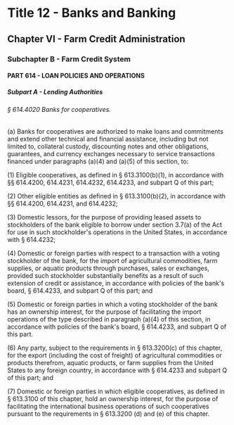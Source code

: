 
# Title 12 - Banks and Banking
## Chapter VI - Farm Credit Administration
### Subchapter B - Farm Credit System
#### PART 614 - LOAN POLICIES AND OPERATIONS
##### Subpart A - Lending Authorities
###### § 614.4020 Banks for cooperatives.

(a) Banks for cooperatives are authorized to make loans and commitments and extend other technical and financial assistance, including but not limited to, collateral custody, discounting notes and other obligations, guarantees, and currency exchanges necessary to service transactions financed under paragraphs (a)(4) and (a)(5) of this section, to:

(1) Eligible cooperatives, as defined in § 613.3100(b)(1), in accordance with §§ 614.4200, 614.4231, 614.4232, 614.4233, and subpart Q of this part;

(2) Other eligible entities as defined in § 613.3100(b)(2), in accordance with §§ 614.4200, 614.4231, and 614.4232;

(3) Domestic lessors, for the purpose of providing leased assets to stockholders of the bank eligible to borrow under section 3.7(a) of the Act for use in such stockholder's operations in the United States, in accordance with § 614.4232;

(4) Domestic or foreign parties with respect to a transaction with a voting stockholder of the bank, for the import of agricultural commodities, farm supplies, or aquatic products through purchases, sales or exchanges, provided such stockholder substantially benefits as a result of such extension of credit or assistance, in accordance with policies of the bank's board, § 614.4233, and subpart Q of this part; and

(5) Domestic or foreign parties in which a voting stockholder of the bank has an ownership interest, for the purpose of facilitating the import operations of the type described in paragraph (a)(4) of this section, in accordance with policies of the bank's board, § 614.4233, and subpart Q of this part.

(6) Any party, subject to the requirements in § 613.3200(c) of this chapter, for the export (including the cost of freight) of agricultural commodities or products therefrom, aquatic products, or farm supplies from the United States to any foreign country, in accordance with § 614.4233 and subpart Q of this part; and

(7) Domestic or foreign parties in which eligible cooperatives, as defined in § 613.3100 of this chapter, hold an ownership interest, for the purpose of facilitating the international business operations of such cooperatives pursuant to the requirements in § 613.3200 (d) and (e) of this chapter.
